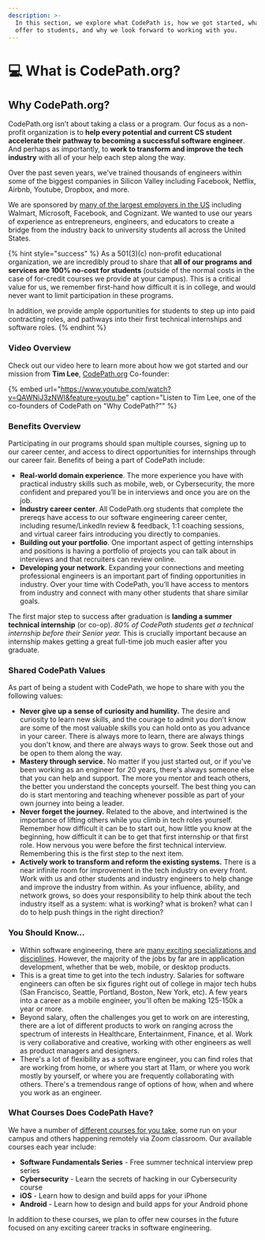 ```yaml
---
description: >-
  In this section, we explore what CodePath is, how we got started, what we
  offer to students, and why we look forward to working with you.
---
```


# 💻 What is CodePath.org?

## Why CodePath.org?

CodePath.org isn’t about taking a class or a program. Our focus as a non-profit organization is to **help every potential and current CS student accelerate their pathway to becoming a successful software engineer**. And perhaps as importantly, to **work to transform and improve the tech industry** with all of your help each step along the way. 

Over the past seven years, we've trained thousands of engineers within some of the biggest companies in Silicon Valley including Facebook, Netflix, Airbnb, Youtube, Dropbox, and more. 

We are sponsored by [many of the largest employers in the US](https://blog.codepath.org/microsoft-walmart-and-cognizant-invest-3-million-in-codepath/) including Walmart, Microsoft, Facebook, and Cognizant. We wanted to use our years of experience as entrepreneurs, engineers, and educators to create a bridge from the industry back to university students all across the United States.

{% hint style="success" %}
As a 501\(3\)\(c\) non-profit educational organization, we are incredibly proud to share that **all of our programs and services are 100% no-cost for students** \(outside of the normal costs in the case of for-credit courses we provide at your campus\). This is a critical value for us, we remember first-hand how difficult it is in college, and would never want to limit participation in these programs. 

In addition, we provide ample opportunities for students to step up into paid contracting roles, and pathways into their first technical internships and software roles.
{% endhint %}

### Video Overview

Check out our video here to learn more about how we got started and our mission from **Tim Lee**, [CodePath.org](https://codepath.org) Co-founder:

{% embed url="https://www.youtube.com/watch?v=QAWNiJ3zNWI&feature=youtu.be" caption="Listen to Tim Lee, one of the co-founders of CodePath on \"Why CodePath?\"" %}

### Benefits Overview

Participating in our programs should span multiple courses, signing up to our career center, and access to direct opportunities for internships through our career fair. Benefits of being a part of CodePath include:

* **Real-world domain experience**. The more experience you have with practical industry skills such as mobile, web, or Cybersecurity, the more confident and prepared you’ll be in interviews and once you are on the job. 
* **Industry career center**. All CodePath.org students that complete the prereqs have access to our software engineering career center, including resume/LinkedIn review & feedback, 1:1 coaching sessions, and virtual career fairs introducing you directly to companies.
* **Building out your portfolio**. One important aspect of getting internships and positions is having a portfolio of projects you can talk about in interviews and that recruiters can review online. 
* **Developing your network**. Expanding your connections and meeting professional engineers is an important part of finding opportunities in industry. Over your time with CodePath, you’ll have access to mentors from industry and connect with many other students that share similar goals.

The first major step to success after graduation is **landing a summer technical internship** \(or co-op\). _80% of CodePath students get a technical internship before their Senior year._ This is crucially important because an internship makes getting a great full-time job much easier after you graduate.

### Shared CodePath Values

As part of being a student with CodePath, we hope to share with you the following values:

* **Never give up a sense of curiosity and humility.** The desire and curiosity to learn new skills, and the courage to admit you don't know are some of the most valuable skills you can hold onto as you advance in your career. There is always more to learn, there are always things you don't know, and there are always ways to grow. Seek those out and be open to them along the way.
* **Mastery through service.** No matter if you just started out, or if you've been working as an engineer for 20 years, there's always someone else that you can help and support. The more you mentor and teach others, the better you understand the concepts yourself. The best thing you can do is start mentoring and teaching whenever possible as part of your own journey into being a leader. 
* **Never forget the journey.** Related to the above, and intertwined is the importance of lifting others while you climb in tech roles yourself. Remember how difficult it can be to start out, how little you know at the beginning, how difficult it can be to get that first internship or that first role. How nervous you were before the first technical interview. Remembering this is the first step to the next item.
* **Actively work to transform and reform the existing systems.** There is a near infinite room for improvement in the tech industry on every front. Work with us and other students and industry engineers to help change and improve the industry from within. As your influence, ability, and network grows, so does your responsibility to help think about the tech industry itself as a system: what is working? what is broken? what can I do to help push things in the right direction?

### You Should Know...

* Within software engineering, there are [many exciting specializations and disciplines](https://hackmd.io/s/ByaoRR9Z7). However, the majority of the jobs by far are in application development, whether that be web, mobile, or desktop products.
* This is a great time to get into the tech industry. Salaries for software engineers can often be six figures right out of college in major tech hubs \(San Francisco, Seattle, Portland, Boston, New York, etc\). A few years into a career as a mobile engineer, you'll often be making 125-150k a year or more.
* Beyond salary, often the challenges you get to work on are interesting, there are a lot of different products to work on ranging across the spectrum of interests in Healthcare, Entertainment, Finance, et al. Work is very collaborative and creative, working with other engineers as well as product managers and designers.
* There's a lot of flexibility as a software engineer, you can find roles that are working from home, or where you start at 11am, or where you work mostly by yourself, or where you are frequently collaborating with others. There's a tremendous range of options of how, when and where you work as an engineer.

### What Courses Does CodePath Have?

We have a number of [different courses for you take](https://codepath.org), some run on your campus and others happening remotely via Zoom classroom. Our available courses each year include:

* **Software Fundamentals Series** - Free summer technical interview prep series 
* **Cybersecurity** - Learn the secrets of hacking in our Cybersecurity course
* **iOS** - Learn how to design and build apps for your iPhone
* **Android** - Learn how to design and build apps for your Android phone

In addition to these courses, we plan to offer new courses in the future focused on any exciting career tracks in software engineering.


